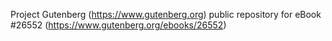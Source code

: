 Project Gutenberg (https://www.gutenberg.org) public repository for eBook #26552 (https://www.gutenberg.org/ebooks/26552)
